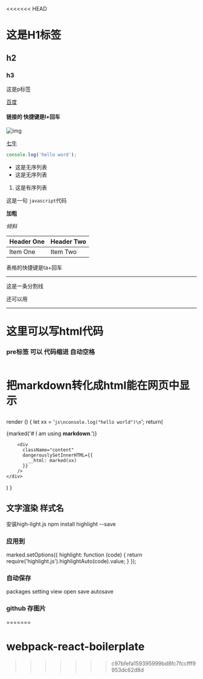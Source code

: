 <<<<<<< HEAD
# 这是H1标签

## h2

### h3

这是p标签

[百度](http:www.baidu.com)
#### 链接的 快捷键是l+回车

![img](http://f.hiphotos.baidu.com/baike/s%3D500/sign=e51ac644a318972ba73a00cad6cd7b9d/b21bb051f8198618037615d442ed2e738bd4e6a9.jpg)

[七牛](http://www.qiniu.com/)

```js
console.log('hello word');
```

- 这是无序列表
- 这是无序列表



1. 这是有序列表

这是一句    `javascript`代码


**加粗**


_倾斜_

| Header One     | Header Two     |
| :------------- | :------------- |
| Item One       | Item Two       |
表格的快捷键是ta+回车

***
这是一条分割线

还可以用

---

<h1>这里可以写html代码</h1>

### pre标签 可以 代码缩进 自动空格<pre></pre>


# 把markdown转化成html能在网页中显示
##   



render () {
  let xx = '```js\nconsole.log("hello world")\n```';
  return(
    <div>
      {marked('# I am using __markdown__.')}<br/>

        <div
          className="content"
          dangerouslySetInnerHTML={{
            __html: marked(xx)
          }}
        />
    </div>
  )
}

## 文字渲染 样式名
安装high-light.js
npm install highlight --save

### 应用到
marked.setOptions({
  highlight: function (code) {
    return require('highlight.js').highlightAuto(code).value;
  }
});
### 自动保存
packages setting view open  save autosave

### github 存图片
=======
# webpack-react-boilerplate
>>>>>>> c97bfefa159395999bd8fc7fccfff9953dc62d8d
